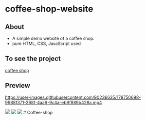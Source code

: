 # coffee-shop-website

## About
 -  A simple demo website of a coffee shop.
 -  pure HTML, CSS, JavaScript used
 
 ## To see the project
[coffee shop](https://demo-coffee-website.netlify.app/)

## Preview


https://user-images.githubusercontent.com/90236635/178750698-9988f371-268f-4aa9-9c4a-eb9f889b428a.mp4


<img src="https://user-images.githubusercontent.com/90236635/178748916-430dc7cd-3239-4506-a90f-5bb575a46b60.png" >
<img src="https://user-images.githubusercontent.com/90236635/178748931-dea8f6c8-e77e-421f-8925-e6f2acdfc7e7.png" >
<img src="https://user-images.githubusercontent.com/90236635/178748928-963bbd72-9deb-4525-ba80-dac499006dec.png" >
#   C o f f e e - s h o p  
 
